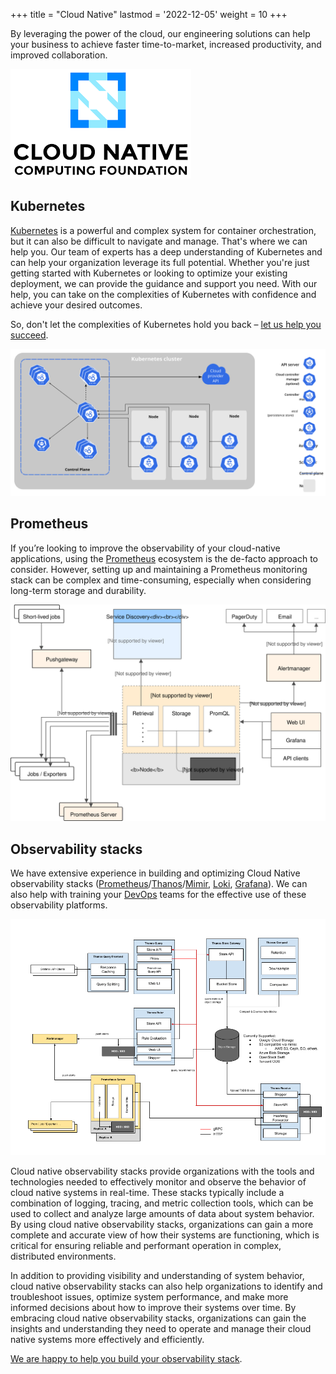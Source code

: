 +++
title = "Cloud Native"
lastmod = '2022-12-05'
weight = 10
+++

By leveraging the power of the cloud, our engineering solutions can help your
business to achieve faster time-to-market, increased productivity, and improved
collaboration.

![Cloud Native](../../../images/cloud-native.png)

<!--more-->

## Kubernetes

[Kubernetes](https://kubernetes.io) is a powerful and complex system for
container orchestration, but it can also be difficult to navigate and manage.
That's where we can help you.  Our team of experts has a deep understanding of
Kubernetes and can help your organization leverage its full potential.
Whether you're just getting started with Kubernetes or looking to optimize your
existing deployment, we can provide the guidance and support you need.
With our help, you can take on the complexities of Kubernetes with confidence
and achieve your desired outcomes.

So, don't let the complexities of Kubernetes hold you back –
[let us help you succeed](/contact).

![Kubernetes architecture](../../../images/components-of-kubernetes.svg)

## Prometheus

If you’re looking to improve the observability of your cloud-native
applications, using the [Prometheus](https://prometheus.io) ecosystem is the
de-facto approach to consider. However, setting up and maintaining a Prometheus
monitoring stack can be complex and time-consuming, especially when considering
long-term storage and durability.

![Prometheus Components](../../../images/prometheus.svg)

## Observability stacks

We have extensive experience in building and optimizing Cloud Native
observability stacks
([Prometheus](https://prometheus.io)/[Thanos](https://thanos.io)/[Mimir](https://grafana.com/oss/mimir/),
[Loki](https://grafana.com/oss/loki/), [Grafana](https://grafana.com/oss/grafana/)).
We can also help with training your [DevOps](/home/services/devops)
teams for the effective use of these observability platforms.

![Thanos architecture](../../../images/thanos.png)

Cloud native observability stacks provide organizations with the tools and
technologies needed to effectively monitor and observe the behavior of cloud
native systems in real-time. These stacks typically include a combination of
logging, tracing, and metric collection tools, which can be used to collect and
analyze large amounts of data about system behavior. By using cloud native
observability stacks, organizations can gain a more complete and accurate view
of how their systems are functioning, which is critical for ensuring reliable
and performant operation in complex, distributed environments.

In addition to providing visibility and understanding of system behavior, cloud
native observability stacks can also help organizations to identify and
troubleshoot issues, optimize system performance, and make more informed
decisions about how to improve their systems over time. By embracing cloud
native observability stacks, organizations can gain the insights and
understanding they need to operate and manage their cloud native systems more
effectively and efficiently.

[We are happy to help you build your observability stack](/contact).

